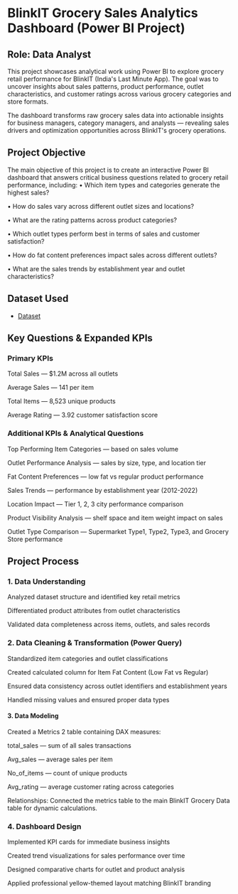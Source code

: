 # BlinkIT Grocery Sales Analytics Dashboard (Power BI Project)
## Role: Data Analyst

This project showcases analytical work using Power BI to explore grocery retail performance for BlinkIT (India's Last Minute App). The goal was to uncover insights about sales patterns, product performance, outlet characteristics, and customer ratings across various grocery categories and store formats.

The dashboard transforms raw grocery sales data into actionable insights for business managers, category managers, and analysts — revealing sales drivers and optimization opportunities across BlinkIT's grocery operations.

## Project Objective
The main objective of this project is to create an interactive Power BI dashboard that answers critical business questions related to grocery retail performance, including:
•	Which item types and categories generate the highest sales?

•	How do sales vary across different outlet sizes and locations?

•	What are the rating patterns across product categories?

•	Which outlet types perform best in terms of sales and customer satisfaction?

•	How do fat content preferences impact sales across different outlets?

•	What are the sales trends by establishment year and outlet characteristics?

## Dataset Used
- <a href="https://github.com/Atif20004/blinkit-grocery-analytics-dashboard/blob/main/BlinkIT%20Grocery%20Data%20(2).xlsx">Dataset</a>

## Key Questions & Expanded KPIs
### Primary KPIs
Total Sales — $1.2M across all outlets

Average Sales — 141 per item

Total Items — 8,523 unique products

Average Rating — 3.92 customer satisfaction score

### Additional KPIs & Analytical Questions
Top Performing Item Categories — based on sales volume

Outlet Performance Analysis — sales by size, type, and location tier

Fat Content Preferences — low fat vs regular product performance

Sales Trends — performance by establishment year (2012-2022)

Location Impact — Tier 1, 2, 3 city performance comparison

Product Visibility Analysis — shelf space and item weight impact on sales

Outlet Type Comparison — Supermarket Type1, Type2, Type3, and Grocery Store performance

## Project Process
### 1. Data Understanding
Analyzed dataset structure and identified key retail metrics

Differentiated product attributes from outlet characteristics

Validated data completeness across items, outlets, and sales records

### 2. Data Cleaning & Transformation (Power Query)
Standardized item categories and outlet classifications

Created calculated column for Item Fat Content (Low Fat vs Regular)

Ensured data consistency across outlet identifiers and establishment years

Handled missing values and ensured proper data types

#### 3. Data Modeling
Created a Metrics 2 table containing DAX measures:

total_sales — sum of all sales transactions

Avg_sales — average sales per item

No_of_items — count of unique products

Avg_rating — average customer rating across categories

Relationships: Connected the metrics table to the main BlinkIT Grocery Data table for dynamic calculations.

### 4. Dashboard Design
Implemented KPI cards for immediate business insights

Created trend visualizations for sales performance over time

Designed comparative charts for outlet and product analysis

Applied professional yellow-themed layout matching BlinkIT branding

